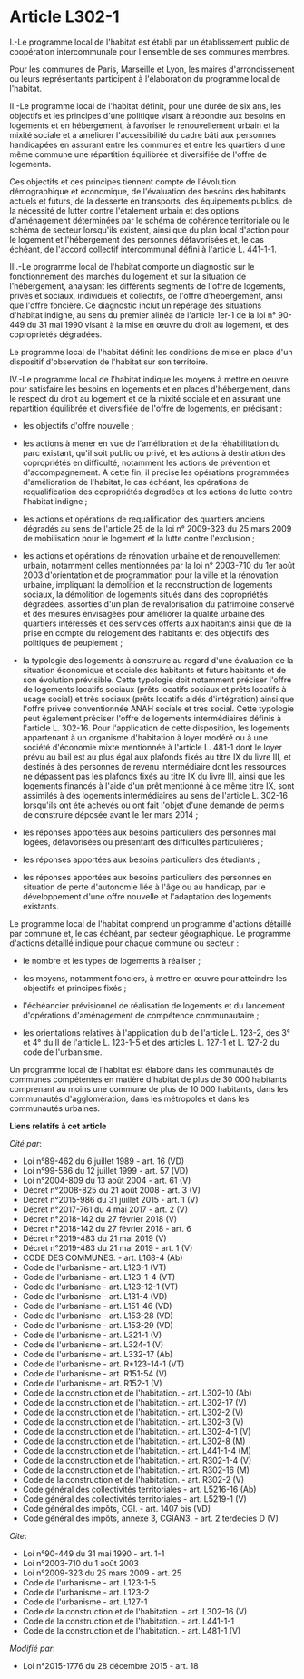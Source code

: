 # Article L302-1

I.-Le programme local de l'habitat est établi par un établissement public de coopération intercommunale pour l'ensemble de
ses communes membres. 

Pour les communes de Paris, Marseille et Lyon, les maires d'arrondissement ou leurs représentants participent à l'élaboration
du programme local de l'habitat. 

II.-Le programme local de l'habitat définit, pour une durée de six ans, les objectifs et les principes d'une politique visant
à répondre aux besoins en logements et en hébergement, à favoriser le renouvellement urbain et la mixité sociale et à
améliorer l'accessibilité du cadre bâti aux personnes handicapées en assurant entre les communes et entre les quartiers d'une
même commune une répartition équilibrée et diversifiée de l'offre de logements. 

Ces objectifs et ces principes tiennent compte de l'évolution démographique et économique, de l'évaluation des besoins des
habitants actuels et futurs, de la desserte en transports, des équipements publics, de la nécessité de lutter contre
l'étalement urbain et des options d'aménagement déterminées par le schéma de cohérence territoriale ou le schéma de secteur
lorsqu'ils existent, ainsi que du plan local d'action pour le logement et l'hébergement des personnes défavorisées et, le cas
échéant, de l'accord collectif intercommunal défini à l'article L. 441-1-1. 

III.-Le programme local de l'habitat comporte un diagnostic sur le fonctionnement des marchés du logement et sur la situation
de l'hébergement, analysant les différents segments de l'offre de logements, privés et sociaux, individuels et collectifs, de
l'offre d'hébergement, ainsi que l'offre foncière. Ce diagnostic inclut un repérage des situations d'habitat indigne, au sens
du premier alinéa de l'article 1er-1 de la loi n° 90-449 du 31 mai 1990 visant à la mise en œuvre du droit au logement, et
des copropriétés dégradées. 

Le programme local de l'habitat définit les conditions de mise en place d'un dispositif d'observation de l'habitat sur son
territoire. 

IV.-Le programme local de l'habitat indique les moyens à mettre en oeuvre pour satisfaire les besoins en logements et en
places d'hébergement, dans le respect du droit au logement et de la mixité sociale et en assurant une répartition équilibrée
et diversifiée de l'offre de logements, en précisant :

- les objectifs d'offre nouvelle ;

- les actions à mener en vue de l'amélioration et de la réhabilitation du parc existant, qu'il soit public ou privé, et les
actions à destination des copropriétés en difficulté, notamment les actions de prévention et d'accompagnement. A cette fin,
il précise les opérations programmées d'amélioration de l'habitat, le cas échéant, les opérations de requalification des
copropriétés dégradées et les actions de lutte contre l'habitat indigne ;

- les actions et opérations de requalification des quartiers anciens dégradés au sens de l'article 25 de la loi n° 2009-323
du 25 mars 2009 de mobilisation pour le logement et la lutte contre l'exclusion ;

- les actions et opérations de rénovation urbaine et de renouvellement urbain, notamment celles mentionnées par la loi n°
2003-710 du 1er août 2003 d'orientation et de programmation pour la ville et la rénovation urbaine, impliquant la démolition
et la reconstruction de logements sociaux, la démolition de logements situés dans des copropriétés dégradées, assorties d'un
plan de revalorisation du patrimoine conservé et des mesures envisagées pour améliorer la qualité urbaine des quartiers
intéressés et des services offerts aux habitants ainsi que de la prise en compte du relogement des habitants et des objectifs
des politiques de peuplement ;

- la typologie des logements à construire au regard d'une évaluation de la situation économique et sociale des habitants et
futurs habitants et de son évolution prévisible. Cette typologie doit notamment préciser l'offre de logements locatifs
sociaux (prêts locatifs sociaux et prêts locatifs à usage social) et très sociaux (prêts locatifs aidés d'intégration) ainsi
que l'offre privée conventionnée ANAH sociale et très social. Cette typologie peut également préciser l'offre de logements
intermédiaires définis à l'article L. 302-16. Pour l'application de cette disposition, les logements appartenant à un
organisme d'habitation à loyer modéré ou à une société d'économie mixte mentionnée à l'article L. 481-1 dont le loyer prévu
au bail est au plus égal aux plafonds fixés au titre IX du livre III, et destinés à des personnes de revenu intermédiaire
dont les ressources ne dépassent pas les plafonds fixés au titre IX du livre III, ainsi que les logements financés à l'aide
d'un prêt mentionné à ce même titre IX, sont assimilés à des logements intermédiaires au sens de l'article L. 302-16
lorsqu'ils ont été achevés ou ont fait l'objet d'une demande de permis de construire déposée avant le 1er mars 2014 ;

- les réponses apportées aux besoins particuliers des personnes mal logées, défavorisées ou présentant des difficultés
particulières ;

- les réponses apportées aux besoins particuliers des étudiants ;

- les réponses apportées aux besoins particuliers des personnes en situation de perte d'autonomie liée à l'âge ou au
handicap, par le développement d'une offre nouvelle et l'adaptation des logements existants. 

Le programme local de l'habitat comprend un programme d'actions détaillé par commune et, le cas échéant, par secteur
géographique. Le programme d'actions détaillé indique pour chaque commune ou secteur :

- le nombre et les types de logements à réaliser ;

- les moyens, notamment fonciers, à mettre en œuvre pour atteindre les objectifs et principes fixés ;

- l'échéancier prévisionnel de réalisation de logements et du lancement d'opérations d'aménagement de compétence
communautaire ;

- les orientations relatives à l'application du b de l'article L. 123-2, des 3° et 4° du II de l'article L. 123-1-5 et des
articles L. 127-1 et L. 127-2 du code de l'urbanisme. 

Un programme local de l'habitat est élaboré dans les communautés de communes compétentes en matière d'habitat de plus de 30
000 habitants comprenant au moins une commune de plus de 10 000 habitants, dans les communautés d'agglomération, dans les
métropoles et dans les communautés urbaines.

**Liens relatifs à cet article**

_Cité par_:

  - Loi n°89-462 du 6 juillet 1989 - art. 16 (VD)
  - Loi n°99-586 du 12 juillet 1999 - art. 57 (VD)
  - Loi n°2004-809 du 13 août 2004 - art. 61 (V)
  - Décret n°2008-825 du 21 août 2008 - art. 3 (V)
  - Décret n°2015-986 du 31 juillet 2015 - art. 1 (V)
  - Décret n°2017-761 du 4 mai 2017 - art. 2 (V)
  - Décret n°2018-142 du 27 février 2018 (V)
  - Décret n°2018-142 du 27 février 2018 - art. 6
  - Décret n°2019-483 du 21 mai 2019 (V)
  - Décret n°2019-483 du 21 mai 2019 - art. 1 (V)
  - CODE DES COMMUNES. - art. L168-4 (Ab)
  - Code de l'urbanisme - art. L123-1 (VT)
  - Code de l'urbanisme - art. L123-1-4 (VT)
  - Code de l'urbanisme - art. L123-12-1 (VT)
  - Code de l'urbanisme - art. L131-4 (VD)
  - Code de l'urbanisme - art. L151-46 (VD)
  - Code de l'urbanisme - art. L153-28 (VD)
  - Code de l'urbanisme - art. L153-29 (VD)
  - Code de l'urbanisme - art. L321-1 (V)
  - Code de l'urbanisme - art. L324-1 (V)
  - Code de l'urbanisme - art. L332-17 (Ab)
  - Code de l'urbanisme - art. R*123-14-1 (VT)
  - Code de l'urbanisme - art. R151-54 (V)
  - Code de l'urbanisme - art. R152-1 (V)
  - Code de la construction et de l'habitation. - art. L302-10 (Ab)
  - Code de la construction et de l'habitation. - art. L302-17 (V)
  - Code de la construction et de l'habitation. - art. L302-2 (V)
  - Code de la construction et de l'habitation. - art. L302-3 (V)
  - Code de la construction et de l'habitation. - art. L302-4-1 (V)
  - Code de la construction et de l'habitation. - art. L302-8 (M)
  - Code de la construction et de l'habitation. - art. L441-1-4 (M)
  - Code de la construction et de l'habitation. - art. R302-1-4 (V)
  - Code de la construction et de l'habitation. - art. R302-16 (M)
  - Code de la construction et de l'habitation. - art. R302-2 (V)
  - Code général des collectivités territoriales - art. L5216-16 (Ab)
  - Code général des collectivités territoriales - art. L5219-1 (V)
  - Code général des impôts, CGI. - art. 1407 bis (VD)
  - Code général des impôts, annexe 3, CGIAN3. - art. 2 terdecies D (V)

_Cite_:

  - Loi n°90-449 du 31 mai 1990 - art. 1-1
  - Loi n°2003-710 du 1 août 2003
  - Loi n°2009-323 du 25 mars 2009 - art. 25
  - Code de l'urbanisme - art. L123-1-5
  - Code de l'urbanisme - art. L123-2
  - Code de l'urbanisme - art. L127-1
  - Code de la construction et de l'habitation. - art. L302-16 (V)
  - Code de la construction et de l'habitation. - art. L441-1-1
  - Code de la construction et de l'habitation. - art. L481-1 (V)

_Modifié par_:

  - Loi n°2015-1776 du 28 décembre 2015 - art. 18
